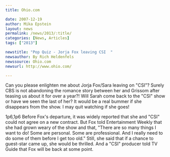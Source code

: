 ```yaml
---
title: Ohio.com

date: 2007-12-19
author: Mika Epstein
layout: news
permalink: /news/2013/:title/
categories: [News, Articles]
tags: ["2013"]

newstitle: "Pop Quiz - Jorja Fox leaving CSI  "
newsauthor: By Rich Heldenfels  
newssource: Ohio.com  
newsurl: http://www.ohio.com/  

---
```


Can you please enlighten me about Jorja Fox/Sara leaving on "CSI"? Surely CBS is not abandoning the romance story between her and Grissom after teasing us about it for over a year?! Will Sarah come back to the "CSI" show or have we seen the last of her? It would be a real bummer if she disappears from the show. I may quit watching if she goes!

1p6,1p6 Before Fox's departure, it was widely reported that she and "CSI" could not agree on a new contract. But Fox told Entertainment Weekly that she had grown weary of the show and that, "There are so many things I want to do! Some are personal. Some are professional. And I really need to do some of them before I get too old." Still, she said that if a chance to guest-star came up, she would be thrilled. And a "CSI" producer told TV Guide that Fox will be back at some point.  
